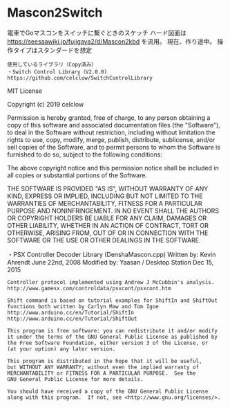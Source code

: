 # Mascon2Switch
 電車でGoマスコンをスイッチに繫ぐときのスケッチ
	ハード図面は
	https://seesaawiki.jp/fujigaya2/d/Mascon2kbd
	を流用。
	現在、作り途中。
	 操作タイプはスタンダードを想定
 
 



	使用しているライブラリ（Copy済み）
	・Switch Control Library（V2.0.0)
	https://github.com/celclow/SwitchControlLibrary

MIT License

Copyright (c) 2019 celclow

Permission is hereby granted, free of charge, to any person obtaining a copy
of this software and associated documentation files (the "Software"), to deal
in the Software without restriction, including without limitation the rights
to use, copy, modify, merge, publish, distribute, sublicense, and/or sell
copies of the Software, and to permit persons to whom the Software is
furnished to do so, subject to the following conditions:

The above copyright notice and this permission notice shall be included in all
copies or substantial portions of the Software.

THE SOFTWARE IS PROVIDED "AS IS", WITHOUT WARRANTY OF ANY KIND, EXPRESS OR
IMPLIED, INCLUDING BUT NOT LIMITED TO THE WARRANTIES OF MERCHANTABILITY,
FITNESS FOR A PARTICULAR PURPOSE AND NONINFRINGEMENT. IN NO EVENT SHALL THE
AUTHORS OR COPYRIGHT HOLDERS BE LIABLE FOR ANY CLAIM, DAMAGES OR OTHER
LIABILITY, WHETHER IN AN ACTION OF CONTRACT, TORT OR OTHERWISE, ARISING FROM,
OUT OF OR IN CONNECTION WITH THE SOFTWARE OR THE USE OR OTHER DEALINGS IN THE
SOFTWARE.

・PSX Controller Decoder Library (DenshaMascon.cpp)
	Written by: Kevin Ahrendt June 22nd, 2008
	Modified by: Yaasan / Desktop Station Dec 15, 2015
	
	Controller protocol implemented using Andrew J McCubbin's analysis.
	http://www.gamesx.com/controldata/psxcont/psxcont.htm
	
	Shift command is based on tutorial examples for ShiftIn and ShiftOut
	functions both written by Carlyn Maw and Tom Igoe
	http://www.arduino.cc/en/Tutorial/ShiftIn
	http://www.arduino.cc/en/Tutorial/ShiftOut

    This program is free software: you can redistribute it and/or modify
    it under the terms of the GNU General Public License as published by
    the Free Software Foundation, either version 3 of the License, or
    (at your option) any later version.

    This program is distributed in the hope that it will be useful,
    but WITHOUT ANY WARRANTY; without even the implied warranty of
    MERCHANTABILITY or FITNESS FOR A PARTICULAR PURPOSE.  See the
    GNU General Public License for more details.

    You should have received a copy of the GNU General Public License
    along with this program.  If not, see <http://www.gnu.org/licenses/>.
